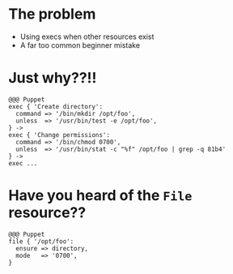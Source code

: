 <!SLIDE >
# The problem

* Using execs when other resources exist
* A far too common beginner mistake

<!SLIDE >
# Just why??!!

    @@@ Puppet
    exec { 'Create directory':
      command => '/bin/mkdir /opt/foo',
      unless  => '/usr/bin/test -e /opt/foo',
    } ->
    exec { 'Change permissions':
      command => '/bin/chmod 0700',
      unless  => '/usr/bin/stat -c "%f" /opt/foo | grep -q 81b4'
    } ->
    exec ...

<!SLIDE >

# Have you heard of the `File` resource??

    @@@ Puppet
    file { '/opt/foo':
      ensure => directory,
      mode   => '0700',
    }
